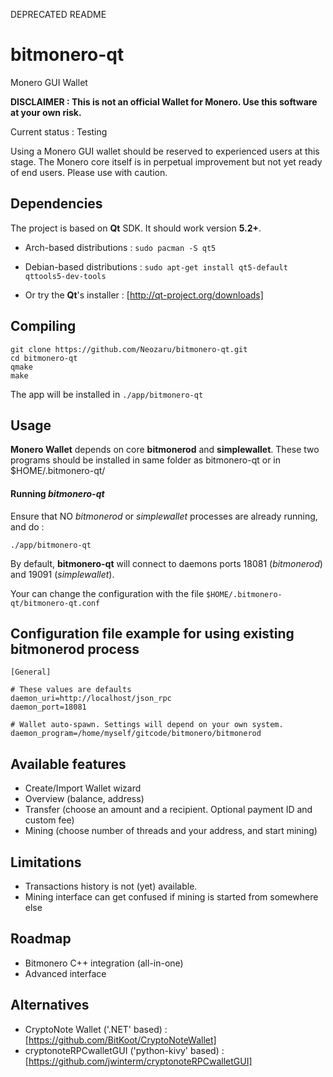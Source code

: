DEPRECATED README

bitmonero-qt
============

Monero GUI Wallet


**DISCLAIMER : This is not an official Wallet for Monero. Use this software at your own risk.**


Current status : Testing



Using a Monero GUI wallet should be reserved to experienced users at this stage.
The Monero core itself is in perpetual improvement but not yet ready of end users.
Please use with caution.


Dependencies
------------

The project is based on **Qt** SDK. It should work version **5.2+**.
* Arch-based distributions : `sudo pacman -S qt5`

* Debian-based distributions : `sudo apt-get install qt5-default qttools5-dev-tools`
    
* Or try the **Qt**'s installer : [http://qt-project.org/downloads]


Compiling
---------

    git clone https://github.com/Neozaru/bitmonero-qt.git
    cd bitmonero-qt
    qmake
    make

The app will be installed in `./app/bitmonero-qt`


Usage
-----

**Monero Wallet** depends on core **bitmonerod** and **simplewallet**. These two programs should be installed in same folder as bitmonero-qt or in $HOME/.bitmonero-qt/


#### Running *bitmonero-qt*

Ensure that NO *bitmonerod* or *simplewallet* processes are already running, and do :

    ./app/bitmonero-qt


By default, **bitmonero-qt** will connect to daemons ports 18081 (*bitmonerod*) and 19091 (*simplewallet*).


Your can change the configuration with the file `$HOME/.bitmonero-qt/bitmonero-qt.conf`


Configuration file example for using existing bitmonerod process
----------------------------------------------------------------
    
    [General]

    # These values are defaults
    daemon_uri=http://localhost/json_rpc
    daemon_port=18081

    # Wallet auto-spawn. Settings will depend on your own system.
    daemon_program=/home/myself/gitcode/bitmonero/bitmonerod
    

Available features
------------------
* Create/Import Wallet wizard
* Overview (balance, address)
* Transfer (choose an amount and a recipient. Optional payment ID and custom fee)
* Mining (choose number of threads and your address, and start mining)


Limitations
-----------
* Transactions history is not (yet) available.
* Mining interface can get confused if mining is started from somewhere else


Roadmap
-------
* Bitmonero C++ integration (all-in-one)
* Advanced interface

Alternatives
------------

* CryptoNote Wallet ('.NET' based) : [https://github.com/BitKoot/CryptoNoteWallet]
* cryptonoteRPCwalletGUI ('python-kivy' based) : [https://github.com/jwinterm/cryptonoteRPCwalletGUI]

